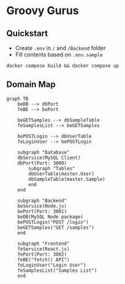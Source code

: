 # Groovy Gurus

## Quickstart

- Create `.env` in `/` and `/Backend` folder
- Fill contents based on `.env.sample`

```console
docker compose build && docker compose up
```

## Domain Map

```mermaid
graph TB
    beDB --> dbPort
    feBE --> bePort

    beGETSamples --> dbSampleTable
    feSamplesList --> beGETSamples

    bePOSTLogin --> dbUserTable
    feLoginUser --> bePOSTLogin

    subgraph "Database"
    dbService(MySQL Client)
    dbPort(Port: 3000)
        subgraph "Tables"
        dbUserTable(master.User)
        dbSampleTable(master.Sample)
        end
    end

    subgraph "Backend"
    beService(Node.js)
    bePort(Port: 3001)
    beDB(MySQL Node package)
    bePOSTLogin("POST /login")
    beGETSamples("GET /samples")
    end

    subgraph "Frontend"
    feService(React.js)
    fePort(Port: 3002)
    feBE("fetch() API")
    feLoginUser("Login User")
    feSamplesList("Samples List")
    end
```
